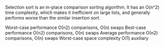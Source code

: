 Selection sort is an in-place comparison sorting algorithm. It has an O(n^2) time complexity, which makes it inefficient on large lists, and generally performs worse than the similar insertion sort.

Worst-case performance О(n2) comparisons, О(n) swaps
Best-case performance О(n2) comparisons, О(n) swaps
Average performance О(n2) comparisons, О(n) swaps
Worst-case space complexity O(1) auxiliary
